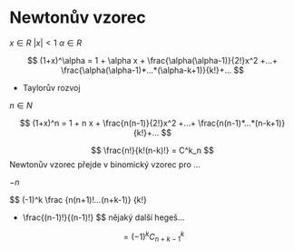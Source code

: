 # Newtonův vzorec
$x \in R$
$|x| < 1$
$\alpha \in R$

$$
(1+x)^\alpha = 
1 + \alpha x + \frac{\alpha(\alpha-1)}{2!}x^2 +...+
\frac{\alpha(\alpha-1)*...*(\alpha-k+1)}{k!}+...
$$
- Taylorův rozvoj

$n \in N$

$$
(1+x)^n = 
1 + n x + \frac{n(n-1)}{2!}x^2 +...+
\frac{n(n-1)*...*(n-k+1)}{k!}+...
$$


$$
\frac{n!}{k!(n-k)!} = C^k_n
$$
Newtonův vzorec přejde v binomický vzorec pro ...

$-n$

$$
(-1)^k 
\frac
{n(n+1)!*...*(n+k-1)}
{k!}
* \frac{(n-1)!}{(n-1)!}
$$
nějaký další hegeš...

$$
= (-1)^k C^k_{n+k-1}
$$